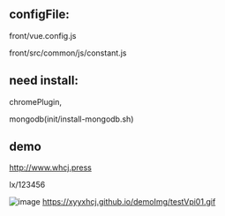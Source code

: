 ## configFile:
front/vue.config.js  

front/src/common/js/constant.js  

## need install: 
chromePlugin,  

mongodb(init/install-mongodb.sh)

## demo
http://www.whcj.press  

lx/123456

![image](https://xyyxhcj.github.io/demoImg/testVpi01.gif)
https://xyyxhcj.github.io/demoImg/testVpi01.gif

